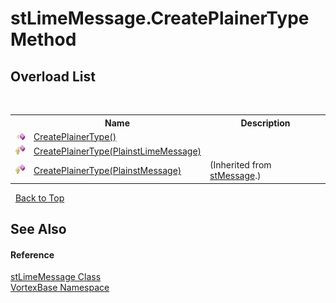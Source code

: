# stLimeMessage.CreatePlainerType Method 
 


## Overload List
&nbsp;<table><tr><th></th><th>Name</th><th>Description</th></tr><tr><td>![Public method](media/pubmethod.gif "Public method")</td><td><a href="M_VortexBase_stLimeMessage_CreatePlainerType.md">CreatePlainerType()</a></td><td /></tr><tr><td>![Protected method](media/protmethod.gif "Protected method")</td><td><a href="M_VortexBase_stLimeMessage_CreatePlainerType_1.md">CreatePlainerType(PlainstLimeMessage)</a></td><td /></tr><tr><td>![Protected method](media/protmethod.gif "Protected method")</td><td><a href="M_VortexBase_stMessage_CreatePlainerType_1.md">CreatePlainerType(PlainstMessage)</a></td><td> (Inherited from <a href="T_VortexBase_stMessage.md">stMessage</a>.)</td></tr></table>&nbsp;
<a href="#stlimemessage.createplainertype-method">Back to Top</a>

## See Also


#### Reference
<a href="T_VortexBase_stLimeMessage.md">stLimeMessage Class</a><br /><a href="N_VortexBase.md">VortexBase Namespace</a><br />
